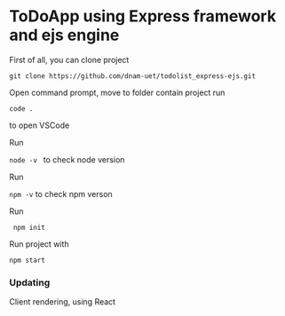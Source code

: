 # ToDoApp using Express framework and ejs engine

First of all, you can clone project 

```git
git clone https://github.com/dnam-uet/todolist_express-ejs.git 
```

Open command prompt, move to folder contain project run 

```code . ```

to open VSCode

Run

```node -v ```
to check node version

Run

``` npm -v ``` 
to check npm verson

Run 

``` npm init```

Run project with

``` npm start ```

### Updating

Client rendering, using React
